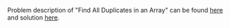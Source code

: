 Problem description of "Find All Duplicates in an Array" can be found [here](https://leetcode.com/problems/find-all-duplicates-in-an-array/description/) and solution [here](https://github.com/aurimas13/Solutions-To-Problems/blob/main/LeetCode/Python%20Solutions/Find%20All%20Duplicates%20in%20an%20Array/duplicates.py).